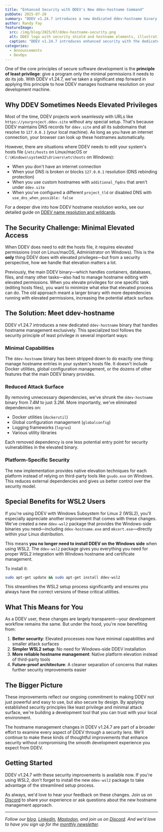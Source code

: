 ```yaml
---
title: "Enhanced Security with DDEV's New ddev-hostname Command"
pubDate: 2025-07-20
summary: "DDEV v1.24.7 introduces a new dedicated ddev-hostname binary that improves security by minimizing elevated privileges and simplifies WSL2 setup with the new ddev-wsl2 package."
author: Randy Fay
featureImage:
  src: /img/blog/2025/07/ddev-hostname-security.png
  alt: DDEV logo with security shield and hostname elements, illustrating the new ddev-hostname security improvements
  caption: "DDEV v1.24.7 introduces enhanced security with the dedicated ddev-hostname binary"
categories:
  - Announcements
  - DevOps
---
```


One of the core principles of secure software development is the **principle of least privilege**: give a program only the minimal permissions it needs to do its job. With DDEV v1.24.7, we've taken a significant step forward in applying this principle to how DDEV manages hostname resolution on your development machine.

## Why DDEV Sometimes Needs Elevated Privileges

Most of the time, DDEV projects work seamlessly with URLs like `https://yourproject.ddev.site` without any special setup. That's because DDEV maintains DNS records for `ddev.site` and all its subdomains that resolve to `127.0.0.1` (your local machine). As long as you have an internet connection, your browser can look up these hostnames automatically.

However, there are situations where DDEV needs to edit your system's hosts file (`/etc/hosts` on Linux/macOS or `C:\Windows\system32\drivers\etc\hosts` on Windows):

- When you don't have an internet connection
- When your DNS is broken or blocks `127.0.0.1` resolution (DNS rebinding protection)
- When you use custom hostnames with `additional_fqdns` that aren't under `ddev.site`
- When you've configured a different `project_tld` or disabled DNS with `use_dns_when_possible: false`

For a deeper dive into how DDEV hostname resolution works, see our detailed guide on [DDEV name resolution and wildcards](ddev-name-resolution-wildcards.md).

## The Security Challenge: Minimal Elevated Access

When DDEV does need to edit the hosts file, it requires elevated permissions (root on Linux/macOS, Administrator on Windows). This is the **only** thing DDEV does with elevated privileges—but from a security perspective, how we handle that elevation matters a lot.

Previously, the main DDEV binary—which handles containers, databases, files, and many other tasks—also had to manage hostname editing with elevated permissions. When you elevate privileges for one specific task (editing hosts files), you want to minimize what else that elevated process can do. The old approach meant a larger binary with more dependencies running with elevated permissions, increasing the potential attack surface.

## The Solution: Meet ddev-hostname

DDEV v1.24.7 introduces a new dedicated `ddev-hostname` binary that handles hostname management exclusively. This specialized tool follows the security principle of least privilege in several important ways:

### Minimal Capabilities
The `ddev-hostname` binary has been stripped down to do exactly one thing: manage hostname entries in your system's hosts file. It doesn't include Docker utilities, global configuration management, or the dozens of other features that the main DDEV binary provides.

### Reduced Attack Surface
By removing unnecessary dependencies, we've shrunk the `ddev-hostname` binary from 7.4M to just 3.2M. More importantly, we've eliminated dependencies on:
- Docker utilities (`dockerutil`)
- Global configuration management (`globalconfig`) 
- Logging frameworks (`logrus`)
- Various utility libraries

Each removed dependency is one less potential entry point for security vulnerabilities in the elevated binary.

### Platform-Specific Security
The new implementation provides native elevation techniques for each platform instead of relying on third-party tools like `gsudo.exe` on Windows. This reduces external dependencies and gives us better control over the security model.

## Special Benefits for WSL2 Users

If you're using DDEV with Windows Subsystem for Linux 2 (WSL2), you'll especially appreciate another improvement that comes with these changes. We've created a new `ddev-wsl2` package that provides the Windows-side binaries you need—including `ddev-hostname.exe` and `mkcert.exe`—directly within your Linux distribution.

This means **you no longer need to install DDEV on the Windows side** when using WSL2. The `ddev-wsl2` package gives you everything you need for proper WSL2 integration with Windows hostname and certificate management.

To install it:

```bash
sudo apt-get update && sudo apt-get install ddev-wsl2
```

This streamlines the WSL2 setup process significantly and ensures you always have the correct versions of these critical utilities.

## What This Means for You

As a DDEV user, these changes are largely transparent—your development workflow remains the same. But under the hood, you're now benefiting from:

1. **Better security**: Elevated processes now have minimal capabilities and smaller attack surfaces
2. **Simpler WSL2 setup**: No need for Windows-side DDEV installation
3. **More reliable hostname management**: Native platform elevation instead of third-party tools
4. **Future-proof architecture**: A cleaner separation of concerns that makes further security improvements easier

## The Bigger Picture

These improvements reflect our ongoing commitment to making DDEV not just powerful and easy to use, but also secure by design. By applying established security principles like least privilege and minimal attack surface, we're building a development tool that you can trust with your local environment.

The hostname management changes in DDEV v1.24.7 are part of a broader effort to examine every aspect of DDEV through a security lens. We'll continue to make these kinds of thoughtful improvements that enhance security without compromising the smooth development experience you expect from DDEV.

## Getting Started

DDEV v1.24.7 with these security improvements is available now. If you're using WSL2, don't forget to install the new `ddev-wsl2` package to take advantage of the streamlined setup process.

As always, we'd love to hear your feedback on these changes. Join us on [Discord](/s/discord) to share your experience or ask questions about the new hostname management approach.

---

*Follow our [blog](https://ddev.com/blog/), [LinkedIn](https://www.linkedin.com/company/ddev-foundation), [Mastodon](https://fosstodon.org/@ddev), and join us on [Discord](/s/discord). And we'd love to have you sign up for the [monthly newsletter](/newsletter).*